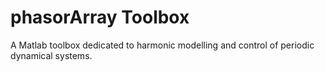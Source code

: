 # phasorArray Toolbox
A Matlab toolbox dedicated to harmonic modelling and control of periodic dynamical systems.
